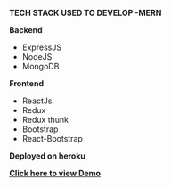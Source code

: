


**TECH STACK USED TO DEVELOP -MERN**

 **Backend**
 
 - ExpressJS
 - NodeJS
 - MongoDB

**Frontend**

 - ReactJs
 - Redux
 - Redux thunk
 - Bootstrap
 - React-Bootstrap

**Deployed on heroku**

[**Click here to view Demo**](https://kabra-mern-task.herokuapp.com/)

